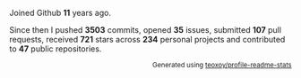Joined Github **11** years ago.

Since then I pushed **3503** commits, opened **35** issues, submitted **107** pull requests, received **721** stars across **234** personal projects and contributed to **47** public repositories.

<p align="right"><sub>Generated using <a href="https://github.com/marketplace/actions/profile-readme-stats">teoxoy/profile-readme-stats</a></sub></p>
